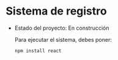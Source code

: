 <h1>Sistema de registro</h1>

- Estado del proyecto: En construcción

  Para ejecutar el sistema, debes poner:

  ```npm install react```

